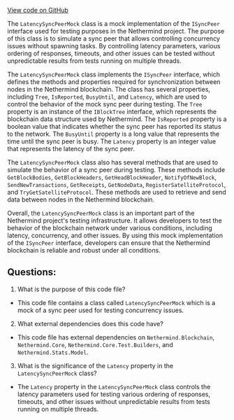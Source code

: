 [View code on GitHub](https://github.com/NethermindEth/nethermind/src/Nethermind/Nethermind.Synchronization.Test/LatencySyncPeerMock.cs)

The `LatencySyncPeerMock` class is a mock implementation of the `ISyncPeer` interface used for testing purposes in the Nethermind project. The purpose of this class is to simulate a sync peer that allows controlling concurrency issues without spawning tasks. By controlling latency parameters, various ordering of responses, timeouts, and other issues can be tested without unpredictable results from tests running on multiple threads.

The `LatencySyncPeerMock` class implements the `ISyncPeer` interface, which defines the methods and properties required for synchronization between nodes in the Nethermind blockchain. The class has several properties, including `Tree`, `IsReported`, `BusyUntil`, and `Latency`, which are used to control the behavior of the mock sync peer during testing. The `Tree` property is an instance of the `IBlockTree` interface, which represents the blockchain data structure used by Nethermind. The `IsReported` property is a boolean value that indicates whether the sync peer has reported its status to the network. The `BusyUntil` property is a long value that represents the time until the sync peer is busy. The `Latency` property is an integer value that represents the latency of the sync peer.

The `LatencySyncPeerMock` class also has several methods that are used to simulate the behavior of a sync peer during testing. These methods include `GetBlockBodies`, `GetBlockHeaders`, `GetHeadBlockHeader`, `NotifyOfNewBlock`, `SendNewTransactions`, `GetReceipts`, `GetNodeData`, `RegisterSatelliteProtocol`, and `TryGetSatelliteProtocol`. These methods are used to retrieve and send data between nodes in the Nethermind blockchain.

Overall, the `LatencySyncPeerMock` class is an important part of the Nethermind project's testing infrastructure. It allows developers to test the behavior of the blockchain network under various conditions, including latency, concurrency, and other issues. By using this mock implementation of the `ISyncPeer` interface, developers can ensure that the Nethermind blockchain is reliable and robust under all conditions.
## Questions: 
 1. What is the purpose of this code file?
- This code file contains a class called `LatencySyncPeerMock` which is a mock of a sync peer used for testing concurrency issues.

2. What external dependencies does this code have?
- This code file has external dependencies on `Nethermind.Blockchain`, `Nethermind.Core`, `Nethermind.Core.Test.Builders`, and `Nethermind.Stats.Model`.

3. What is the significance of the `Latency` property in the `LatencySyncPeerMock` class?
- The `Latency` property in the `LatencySyncPeerMock` class controls the latency parameters used for testing various ordering of responses, timeouts, and other issues without unpredictable results from tests running on multiple threads.